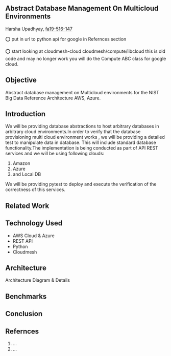 ##  Abstract Database Management On Multicloud Environments

Harsha Upadhyay, [fa19-516-147](https://github.com/cloudmesh-community/fa19-516-147/edit/master/project/report.md)

:o: put in url to python api for google in Refernces section

:o: start looking at cloudmesh-cloud cloudmesh/compute/libcloud this is old code and may no longer work you will do the Compute ABC class for google cloud. 


## Objective

Abstract database management on Multicloud environments for the NIST Big Data Reference Architecture AWS, Azure.

## Introduction

We will be providing database abstractions to host arbitrary databases in arbitrary cloud environments.In order to verify that the database provisioning multi cloud environment works , we will be providing a detailed test to manipulate data in database. This will include standard database functionality.The implementation is being conducted as part of API REST services and we will be using following clouds: 

1. Amazon
1. Azure 
1. and Local DB

We will be providing pytest to deploy and execute the verification of the correctness of this services.

## Related Work


## Technology Used

 * AWS Cloud  & Azure 
 * REST API
 * Python
 * Cloudmesh

## Architecture 

Architecture Diagram & Details 

## Benchmarks

## Conclusion

## Refernces

1. ...
2. ...
